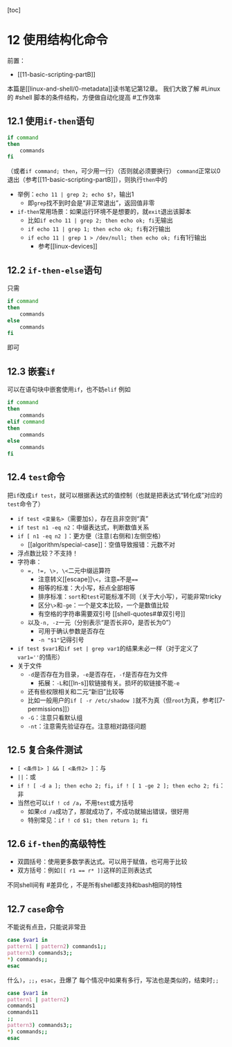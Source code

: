 [toc]
# 12 使用结构化命令
前置：
- [[11-basic-scripting-partB]]

本篇是[[linux-and-shell/0-metadata]]读书笔记第12章。
我们大致了解 #Linux 的 #shell 脚本的条件结构，方便做自动化提高 #工作效率
## 12.1 使用`if-then`语句
```sh
if command
then
    commands
fi
```
（或者`if command; then`，可少用一行）（否则就必须要换行）
`command`正常以0退出（参考[[11-basic-scripting-partB]]），则执行`then`中的
- 举例：`echo 11 | grep 2; echo $?`，输出1
  - 即`grep`找不到时会是“非正常退出”，返回值非零
- `if-then`常用场景：如果运行环境不是想要的，就`exit`退出该脚本
  - 比如`if echo 11 | grep 2; then echo ok; fi`无输出
  - `if echo 11 | grep 1; then echo ok; fi`有2行输出
  - `if echo 11 | grep 1 > /dev/null; then echo ok; fi`有1行输出
    - 参考[[linux-devices]]
## 12.2 `if-then-else`语句
只需
```sh
if command
then
    commands
else
    commands
fi
```
即可
## 12.3 嵌套`if`
可以在语句块中嵌套使用`if`，也不妨`elif`
例如
```sh
if command
then
    commands
elif command
then
    commands
else
    commands
fi
```
## 12.4 `test`命令
把`if`改成`if test`，就可以根据表达式的值控制（也就是把表达式“转化成”对应的`test`命令了）
- `if test <变量名>`（需要加`$`），存在且非空则“真”
- `if test n1 -eq n2`：中缀表达式，判断数值关系
- `if [ n1 -eq n2 ]`：更方便（注意`[`右侧和`]`左侧空格）
  - [[algorithm/special-case]]：空值导致报错：元数不对
- 浮点数比较？不支持！
- 字符串：
  - `=, !=, \>, \<`二元中缀运算符
    - 注意转义[[escape]]`\<`，注意`=`不是`==`
    - 相等的标准：大小写，标点全部相等
    - 排序标准：`sort`和`test`可能标准不同（关于大小写），可能非常tricky
    - 区分`\>`和`-ge`：一个是文本比较，一个是数值比较
    - 有空格的字符串需要双引号 [[shell-quotes#单双引号]]
  - 以及`-n, -z`一元（分别表示“是否长非0，是否长为0”）
    - 可用于确认参数是否存在
    - `-n "$1"`记得引号
- `if test $var1`和`if set | grep var1`的结果未必一样（对于定义了`var1=''`的情形）
- 关于文件
  - `-d`是否存在为目录，`-e`是否存在，`-f`是否存在为文件
    - 拓展：`-L`和[[ln-s]]软链接有关。损坏的软链接不能`-e`
  - 还有些权限相关和二元“新旧”比较等
  - 比如一般用户的`if [ -r /etc/shadow ]`就不为真（但`root`为真，参考[[7-permissions]]）
  - `-G`：注意只看默认组
  - `-nt`：注意需先验证存在。注意相对路径问题
## 12.5 复合条件测试
- `[ <条件1> ] && [ <条件2> ]`：与
- `||`：或
- `if ! [ -d a ]; then echo 2; fi`，`if ! [ 1 -ge 2 ]; then echo 2; fi`：非
- 当然也可以`if ! cd /a`，不用`test`或方括号
  - 如果`cd /a`成功了，那就成功了，不成功就输出错误，很好用
  - 特别常见：`if ! cd $1; then return 1; fi`
## 12.6 `if-then`的高级特性
- 双圆括号：使用更多数学表达式。可以用于赋值，也可用于比较
- 双方括号：例如`[[ r1 == r* ]]`这样的正则表达式

不同shell间有 #差异化 ，不是所有shell都支持和bash相同的特性
## 12.7 `case`命令
不能说有点丑，只能说非常丑
```sh
case $var1 in
pattern1 | pattern2) commands1;;
pattern3) commands3;;
*) commands;;
esac
```
什么`)`，`;;`，`esac`，丑爆了
每个情况中如果有多行，写法也是类似的，结束时`;;`

```sh
case $var1 in
pattern1 | pattern2) 
commands1
commands11
;;
pattern3) commands3;;
*) commands;;
esac
```
